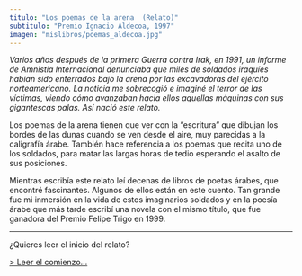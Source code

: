 ```yaml
---
titulo: "Los poemas de la arena  (Relato)"
subtitulo: "Premio Ignacio Aldecoa, 1997"
imagen: "mislibros/poemas_aldecoa.jpg"
---
```

_Varios años después de la primera Guerra contra Irak, en 1991, un informe de Amnistía Internacional denunciaba que miles de soldados iraquíes habían sido enterrados bajo la arena por las excavadoras del ejército norteamericano. La noticia me sobrecogió e imaginé el terror de las víctimas, viendo cómo avanzaban hacia ellos aquellas máquinas con sus gigantescas palas. Así nació este relato._

Los poemas de la arena tienen que ver con la “escritura” que dibujan los bordes de las dunas cuando se ven desde el aire, muy parecidas a la caligrafía árabe. También hace referencia a los poemas que recita uno de los soldados, para matar las largas horas de tedio esperando el asalto de sus posiciones.

Mientras escribía este relato leí decenas de libros de poetas árabes, que encontré fascinantes. Algunos de ellos están en este cuento. Tan grande fue mi inmersión en la vida de estos imaginarios soldados y en la poesía árabe que más tarde escribí una novela con el mismo título, que fue ganadora del Premio Felipe Trigo en 1999.

* * *

¿Quieres leer el inicio del relato?

[> Leer el comienzo…](/ver/paraleer/arena-relato-fragmento)

